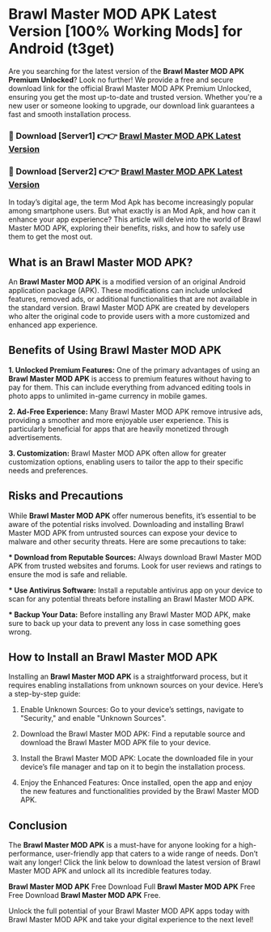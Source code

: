 # Brawl Master MOD APK Latest Version [100% Working Mods] for Android (t3get)

Are you searching for the latest version of the <strong>Brawl Master MOD APK Premium Unlocked</strong>? Look no further! We provide a free and secure download link for the official Brawl Master MOD APK Premium Unlocked, ensuring you get the most up-to-date and trusted version. Whether you're a new user or someone looking to upgrade, our download link guarantees a fast and smooth installation process.


<h3>🔴 Download [Server1] 👉👉 <a href="https://getmodsapk.pages.dev?q=Brawl+Master+MOD+APK&ref=4R3">Brawl Master MOD APK Latest Version</a></h3>

<h3>🔴 Download [Server2] 👉👉 <a href="https://getmodsapk.pages.dev?q=Brawl+Master+MOD+APK&ref=4R3">Brawl Master MOD APK Latest Version</a></h3>


In today’s digital age, the term Mod Apk has become increasingly popular among smartphone users. But what exactly is an Mod Apk, and how can it enhance your app experience? This article will delve into the world of Brawl Master MOD APK, exploring their benefits, risks, and how to safely use them to get the most out.


<h2>What is an Brawl Master MOD APK?</h2>

An <strong>Brawl Master MOD APK</strong> is a modified version of an original Android application package (APK). These modifications can include unlocked features, removed ads, or additional functionalities that are not available in the standard version. Brawl Master MOD APK are created by developers who alter the original code to provide users with a more customized and enhanced app experience.


<h2>Benefits of Using Brawl Master MOD APK</h2>

<strong> 1. Unlocked Premium Features:</strong> One of the primary advantages of using an <strong>Brawl Master MOD APK</strong> is access to premium features without having to pay for them. This can include everything from advanced editing tools in photo apps to unlimited in-game currency in mobile games.

<strong> 2. Ad-Free Experience:</strong> Many Brawl Master MOD APK remove intrusive ads, providing a smoother and more enjoyable user experience. This is particularly beneficial for apps that are heavily monetized through advertisements.

<strong> 3. Customization:</strong> Brawl Master MOD APK often allow for greater customization options, enabling users to tailor the app to their specific needs and preferences.


<h2>Risks and Precautions</h2>

While <strong>Brawl Master MOD APK</strong> offer numerous benefits, it’s essential to be aware of the potential risks involved. Downloading and installing Brawl Master MOD APK from untrusted sources can expose your device to malware and other security threats. Here are some precautions to take:

<strong> * Download from Reputable Sources:</strong> Always download Brawl Master MOD APK from trusted websites and forums. Look for user reviews and ratings to ensure the mod is safe and reliable.

<strong> * Use Antivirus Software:</strong> Install a reputable antivirus app on your device to scan for any potential threats before installing an Brawl Master MOD APK.

<strong> * Backup Your Data:</strong> Before installing any Brawl Master MOD APK, make sure to back up your data to prevent any loss in case something goes wrong.


<h2>How to Install an Brawl Master MOD APK</h2>

Installing an <strong>Brawl Master MOD APK</strong> is a straightforward process, but it requires enabling installations from unknown sources on your device. Here’s a step-by-step guide:

 1. Enable Unknown Sources: Go to your device’s settings, navigate to "Security," and enable "Unknown Sources".

 2. Download the Brawl Master MOD APK: Find a reputable source and download the Brawl Master MOD APK file to your device.

 3. Install the Brawl Master MOD APK: Locate the downloaded file in your device’s file manager and tap on it to begin the installation process.

 4. Enjoy the Enhanced Features: Once installed, open the app and enjoy the new features and functionalities provided by the Brawl Master MOD APK.


<h2><strong>Conclusion</strong></h2>

The <strong>Brawl Master MOD APK</strong> is a must-have for anyone looking for a high-performance, user-friendly app that caters to a wide range of needs. Don’t wait any longer! Click the link below to download the latest version of Brawl Master MOD APK and unlock all its incredible features today.

<strong>Brawl Master MOD APK</strong> Free Download Full <strong>Brawl Master MOD APK</strong> Free Free Download <strong>Brawl Master MOD APK</strong> Free.

Unlock the full potential of your Brawl Master MOD APK apps today with Brawl Master MOD APK and take your digital experience to the next level!